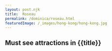 ```yaml
---
layout: post.njk
title: 	Roseau
permalink: /dominica/roseau.html
featuredImage: /_images/hong-kong/hong-kong.jpg
---
```

## Must see attractions in {{title}}
